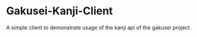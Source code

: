 # Gakusei-Kanji-Client
A simple client to demonstrate usage of the kanji api of the gakusei project.
